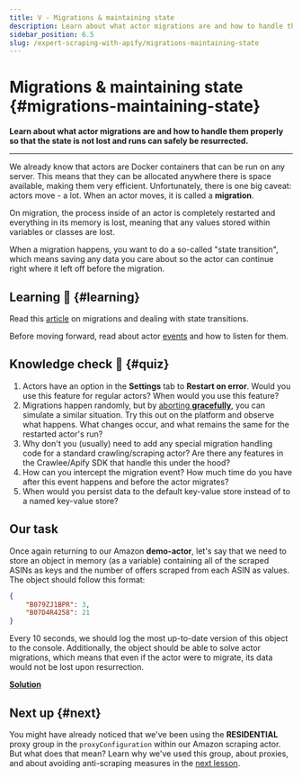 ```yaml
---
title: V - Migrations & maintaining state
description: Learn about what actor migrations are and how to handle them properly so that the state is not lost and runs can safely be resurrected.
sidebar_position: 6.5
slug: /expert-scraping-with-apify/migrations-maintaining-state
---
```


# Migrations & maintaining state {#migrations-maintaining-state}

**Learn about what actor migrations are and how to handle them properly so that the state is not lost and runs can safely be resurrected.**

---

We already know that actors are Docker containers that can be run on any server. This means that they can be allocated anywhere there is space available, making them very efficient. Unfortunately, there is one big caveat: actors move - a lot. When an actor moves, it is called a **migration**.

On migration, the process inside of an actor is completely restarted and everything in its memory is lost, meaning that any values stored within variables or classes are lost.

When a migration happens, you want to do a so-called "state transition", which means saving any data you care about so the actor can continue right where it left off before the migration.

## Learning 🧠 {#learning}

Read this [article](/platform/actors/development/builds-and-runs/state-persistence) on migrations and dealing with state transitions.

Before moving forward, read about actor [events](/sdk/js/docs/upgrading/upgrading-to-v3#events) and how to listen for them.

## Knowledge check 📝 {#quiz}

1. Actors have an option in the **Settings** tab to **Restart on error**. Would you use this feature for regular actors? When would you use this feature?
2. Migrations happen randomly, but by [aborting **gracefully**](/platform/actors/running/runs-and-builds#aborting-runs), you can simulate a similar situation. Try this out on the platform and observe what happens. What changes occur, and what remains the same for the restarted actor's run?
3. Why don't you (usually) need to add any special migration handling code for a standard crawling/scraping actor? Are there any features in the Crawlee/Apify SDK that handle this under the hood?
4. How can you intercept the migration event? How much time do you have after this event happens and before the actor migrates?
5. When would you persist data to the default key-value store instead of to a named key-value store?

## Our task

Once again returning to our Amazon **demo-actor**, let's say that we need to store an object in memory (as a variable) containing all of the scraped ASINs as keys and the number of offers scraped from each ASIN as values. The object should follow this format:

```json
{
    "B079ZJ1BPR": 3,
    "B07D4R4258": 21
}
```

Every 10 seconds, we should log the most up-to-date version of this object to the console. Additionally, the object should be able to solve actor migrations, which means that even if the actor were to migrate, its data would not be lost upon resurrection.

[**Solution**](./solutions/handling_migrations.md)

## Next up {#next}

You might have already noticed that we've been using the **RESIDENTIAL** proxy group in the `proxyConfiguration` within our Amazon scraping actor. But what does that mean? Learn why we've used this group, about proxies, and about avoiding anti-scraping measures in the [next lesson](./bypassing_anti_scraping.md).
